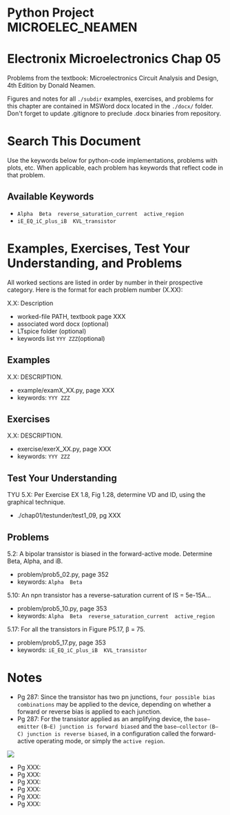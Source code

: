 # Python Project MICROELEC_NEAMEN
# Electronix Microelectronics Chap 05
Problems from the textbook: Microelectronics Circuit Analysis and Design, 4th Edition by Donald Neamen.

Figures and notes for all `./subdir` examples, exercises, and problems for this
chapter are contained in MSWord docx located in the `./docx/` folder.
Don't forget to update .gitignore to preclude .docx binaries from repository.

# Search This Document
Use the keywords below for python-code implementations, problems with plots, etc.
When applicable, each problem has keywords that reflect code in that problem.

## Available Keywords
* `Alpha  Beta  reverse_saturation_current  active_region`
* `iE_EQ_iC_plus_iB  KVL_transistor`


# Examples, Exercises, Test Your Understanding, and Problems
All worked sections are listed in order by number in their prospective category.
Here is the format for each problem number (X.XX):

X.X: Description
* worked-file PATH, textbook page XXX
* associated word docx (optional)
* LTspice folder (optional)
* keywords list `YYY ZZZ`(optional)


## Examples
X.X: DESCRIPTION.
* example/examX_XX.py, page XXX
* keywords: `YYY ZZZ`


## Exercises
X.X: DESCRIPTION.
* exercise/exerX_XX.py, page XXX
* keywords: `YYY ZZZ`


## Test Your Understanding
TYU 5.X: Per Exercise EX 1.8, Fig 1.28, determine VD and ID, using the graphical technique.
* ./chap01/testunder/test1_09, pg XXX


## Problems
5.2: A bipolar transistor is biased in the forward-active mode.  Determine
Beta, Alpha, and iB.
* problem/prob5_02.py, page 352
* keywords: `Alpha  Beta`

5.10: An npn transistor has a reverse-saturation current of IS = 5e-15A...
* problem/prob5_10.py, page 353
* keywords: `Alpha  Beta  reverse_saturation_current  active_region`

5.17: For all the transistors in Figure P5.17, β = 75.
* problem/prob5_17.py, page 353
* keywords: `iE_EQ_iC_plus_iB  KVL_transistor`


# Notes
* Pg 287: Since the transistor has two pn junctions, `four possible bias combinations`
may be applied to the device, depending on whether a forward or reverse bias
is applied to each junction.
* Pg 287: For the transistor applied as an amplifying device, the `base–emitter`
`(B–E) junction is forward biased` and the
`base–collector` `(B–C) junction is reverse biased`, in a configuration called
the forward-active operating mode, or simply the `active region`.

![](../../doc/mdimg/chap05_npn_bjt_active_region.png)

* Pg XXX: 
* Pg XXX: 
* Pg XXX: 
* Pg XXX: 
* Pg XXX: 
* Pg XXX: 
